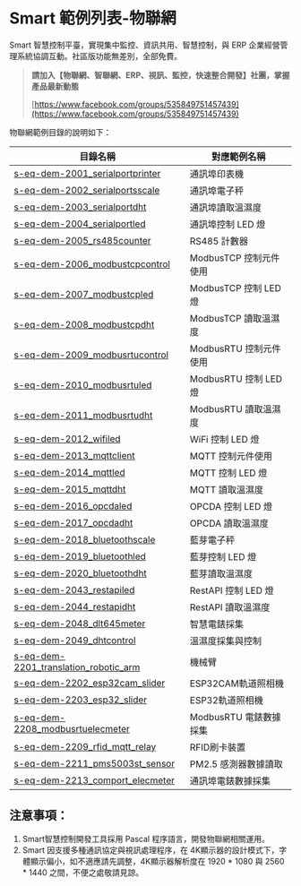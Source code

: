 # Smart 範例列表-物聯網

Smart 智慧控制平臺，實現集中監控、資訊共用、智慧控制，與 ERP 企業經營管理系統協調互動。社區版功能無差別，全部免費。

> **請加入【物聯網、智聯網、ERP、視訊、監控，快速整合開發】社團，掌握產品最新動態**
>
> [https://www.facebook.com/groups/535849751457439](https://www.facebook.com/groups/535849751457439)

物聯網範例目錄的說明如下：

|目錄名稱|對應範例名稱|
|-------|------------|
|[s-eq-dem-2001_serialportprinter](s-eq-dem-2001_serialportprinter/)|通訊埠印表機|
|[s-eq-dem-2002_serialportsscale](s-eq-dem-2002_serialportsscale/)|通訊埠電子秤|
|[s-eq-dem-2003_serialportdht](s-eq-dem-2003_serialportdht/)|通訊埠讀取溫濕度|
|[s-eq-dem-2004_serialportled](s-eq-dem-2004_serialportled/)|通訊埠控制 LED 燈|
|[s-eq-dem-2005_rs485counter](s-eq-dem-2005_rs485counter/)|RS485 計數器|
|[s-eq-dem-2006_modbustcpcontrol](s-eq-dem-2006_modbustcpcontrol/)|ModbusTCP 控制元件使用|
|[s-eq-dem-2007_modbustcpled](s-eq-dem-2007_modbustcpled/)|ModbusTCP 控制 LED 燈|
|[s-eq-dem-2008_modbustcpdht](s-eq-dem-2008_modbustcpdht/)| ModbusTCP 讀取溫濕度|
|[s-eq-dem-2009_modbusrtucontrol](s-eq-dem-2009_modbusrtucontrol/)| ModbusRTU 控制元件使用|
|[s-eq-dem-2010_modbusrtuled](s-eq-dem-2010_modbusrtuled/)| ModbusRTU 控制 LED 燈|
|[s-eq-dem-2011_modbusrtudht](s-eq-dem-2011_modbusrtudht/)|ModbusRTU 讀取溫濕度|
|[s-eq-dem-2012_wifiled](s-eq-dem-2012_wifiled/)|WiFi 控制 LED 燈|
|[s-eq-dem-2013_mqttclient](s-eq-dem-2013_mqttclient/)| MQTT 控制元件使用|
|[s-eq-dem-2014_mqttled](s-eq-dem-2014_mqttled/)|MQTT 控制 LED 燈|
|[s-eq-dem-2015_mqttdht](s-eq-dem-2015_mqttdht/)| MQTT 讀取溫濕度|
|[s-eq-dem-2016_opcdaled](s-eq-dem-2017_opcdaled/)| OPCDA 控制 LED 燈|
|[s-eq-dem-2017_opcdadht](s-eq-dem-2017_opcdadht/)| OPCDA 讀取溫濕度|
|[s-eq-dem-2018_bluetoothscale](s-eq-dem-2018_bluetoothscale/)| 藍芽電子秤|
|[s-eq-dem-2019_bluetoothled](s-eq-dem-2019_bluetoothled/)|藍芽控制 LED 燈|
|[s-eq-dem-2020_bluetoothdht](s-eq-dem-2020_bluetoothdht/)| 藍芽讀取溫濕度|
|[s-eq-dem-2043_restapiled](s-eq-dem-2043_restapiled/)|RestAPI 控制 LED 燈|
|[s-eq-dem-2044_restapidht](s-eq-dem-2044_restapidht/)|RestAPI 讀取溫濕度|
|[s-eq-dem-2048_dlt645meter](s-eq-dem-2048_dlt645meter/)|智慧電錶採集|
|[s-eq-dem-2049_dhtcontrol](s-eq-dem-2049_dhtcontrol/)|溫濕度採集與控制|
|[s-eq-dem-2201_translation_robotic_arm](s-eq-dem-2201_translation_robotic_arm/)|機械臂|
|[s-eq-dem-2202_esp32cam_slider](s-eq-dem-2202_esp32cam_slider/)|ESP32CAM軌道照相機|
|[s-eq-dem-2203_esp32_slider](s-eq-dem-2203_esp32_slider/)|ESP32軌道照相機|
|[s-eq-dem-2208_modbusrtuelecmeter](s-eq-dem-2208_modbusrtuelecmeter/)|ModbusRTU 電錶數據採集|
|[s-eq-dem-2209_rfid_mqtt_relay](s-eq-dem-2209_rfid_mqtt_relay/)|RFID刷卡裝置|
|[s-eq-dem-2211_pms5003st_sensor](s-eq-dem-2211_pms5003st_sensor/)|PM2.5 感測器數據讀取|
|[s-eq-dem-2213_comport_elecmeter](s-eq-dem-2213_comport_elecmeter/)|通訊埠電錶數據採集|

## 注意事項：
1. Smart智慧控制開發工具採用 Pascal 程序語言，開發物聯網相關運用。
2. Smart 因支援多種通訊協定與視訊處理程序，在 4K顯示器的設計模式下，字體顯示偏小，如不適應請先調整，4K顯示器解析度在 1920 * 1080 與 2560 * 1440 之間，不便之處敬請見諒。